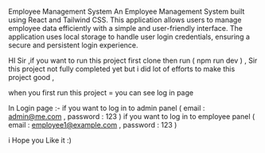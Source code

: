 Employee Management System An Employee Management System built using React and Tailwind CSS. This application allows users to manage employee data efficiently with a simple and user-friendly interface. The application uses local storage to handle user login credentials, ensuring a secure and persistent login experience.

HI Sir ,if you want to run this project first clone then run ( npm run dev ) , Sir this project not fully completed yet but i did lot of efforts to make this project good , 

when you first run this project = you can see log in page 

In Login page :-
if you want to log in to admin panel ( email : admin@me.com , password : 123 )
if you want to log in to employee panel ( email : employee1@example.com , password : 123 )

i Hope you Like it :)


